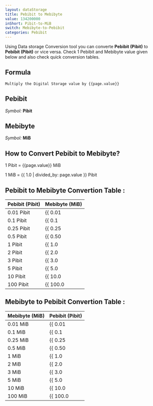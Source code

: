 ```yaml
---
layout: dataStorage
title: Pebibit to Mebibyte
value: 134200000
inShort: Pibit-to-MiB
switch: Mebibyte-to-Pebibit
categories: Pebibit
---
```


Using Data storage Conversion tool you can converte **Pebibit (Pibit)** to **Pebibit (Pibit)** or vice versa. Check 1 Pebibit and Mebibyte value given below and also check quick conversion tables.

## Formula
`Multiply the Digital Storage value by {{page.value}}`

## Pebibit
*Symbol:* **Pibit**

## Mebibyte
*Symbol:* **MiB**

## How to Convert Pebibit to Mebibyte?

1 Pibit = {{page.value}} MiB

1 MiB = {{ 1.0 | divided_by: page.value }} Pibit


## Pebibit to Mebibyte Convertion Table :

| Pebibit (Pibit) | Mebibyte (MiB) |
| ---- | ---- |
| 0.01 Pibit | {{ 0.01 | times: page.value }} MiB |
| 0.1 Pibit | {{ 0.1 | times: page.value }} MiB |
| 0.25 Pibit | {{ 0.25 | times: page.value }} MiB |
| 0.5 Pibit | {{ 0.50 | times: page.value }} MiB |
| 1 Pibit | {{ 1.0 | times: page.value }} MiB |
| 2 Pibit | {{ 2.0 | times: page.value }} MiB |
| 3 Pibit | {{ 3.0 | times: page.value }} MiB |
| 5 Pibit | {{ 5.0 | times: page.value }} MiB |
| 10 Pibit | {{ 10.0 | times: page.value }} MiB |
| 100 Pibit | {{ 100.0 | times: page.value }} MiB |

## Mebibyte to Pebibit Convertion Table :

| Mebibyte (MiB) | Pebibit (Pibit) |
| ---- | ---- |
| 0.01 MiB | {{ 0.01 | divided_by: page.value }} Pibit |
| 0.1 MiB | {{ 0.1 | divided_by: page.value }} Pibit |
| 0.25 MiB | {{ 0.25 | divided_by: page.value }} Pibit |
| 0.5 MiB | {{ 0.50 | divided_by: page.value }} Pibit |
| 1 MiB | {{ 1.0 | divided_by: page.value }} Pibit |
| 2 MiB | {{ 2.0 | divided_by: page.value }} Pibit |
| 3 MiB | {{ 3.0 | divided_by: page.value }} Pibit |
| 5 MiB | {{ 5.0 | divided_by: page.value }} Pibit |
| 10 MiB | {{ 10.0 | divided_by: page.value }} Pibit |
| 100 MiB | {{ 100.0 | divided_by: page.value }} Pibit |


<script>
document.getElementById('selectInput')[19].selected = true
document.getElementById('selectOutput')[9].selected = true
</script>
